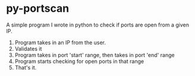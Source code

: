 # py-portscan
A simple program I wrote in python to check if ports are open from a given IP.

1. Program takes in an IP from the user.
2. Validates it
3. Program takes in port 'start' range, then takes in port 'end' range
4. Program starts checking for open ports in that range
5. That's it.
